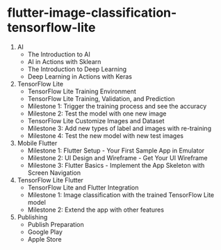 # flutter-image-classification-tensorflow-lite

1. AI
   * The Introduction to AI
   * AI in Actions with Sklearn
   * The Introduction to Deep Learning
   * Deep Learning in Actions with Keras 
2. TensorFlow Lite
   * TensorFlow Lite Training Environment
   * TensorFlow Lite Training, Validation, and Prediction
   * Milestone 1: Trigger the training process and see the accuracy
   * Milestone 2: Test the model with one new image
   * TensorFlow Lite Customize Images and Dataset
   * Milestone 3: Add new types of label and images with re-training
   * Milestone 4: Test the new model with new test images
4. Mobile Flutter 
   * Milestone 1: Flutter Setup - Your First Sample App in Emulator
   * Milestone 2: UI Design and Wireframe - Get Your UI Wireframe
   * Milestone 3: Flutter Basics - Implement the App Skeleton with Screen Navigation 
5. TensorFlow Lite Flutter
   * TensorFlow Lite and Flutter Integration
   * Milestone 1: Image classification with the trained TensorFlow Lite model
   * Milestone 2: Extend the app with other features
6. Publishing
   * Publish Preparation
   * Google Play
   * Apple Store
